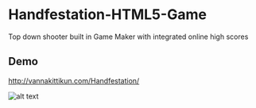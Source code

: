 # Handfestation-HTML5-Game
Top down shooter built in Game Maker with integrated online high scores

## Demo
http://vannakittikun.com/Handfestation/

![alt text](https://i.imgur.com/AnSNyWZ.png)
